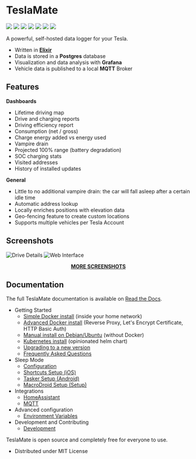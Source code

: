 # TeslaMate

[![](https://readthedocs.org/projects/teslamate/badge/?version=latest)](https://teslamate.readthedocs.io/)
[![](https://travis-ci.org/adriankumpf/teslamate.svg?branch=master)](https://travis-ci.org/adriankumpf/teslamate)
[![](https://coveralls.io/repos/github/adriankumpf/teslamate/badge.svg?branch=master)](https://coveralls.io/github/adriankumpf/teslamate?branch=master)
[![](https://images.microbadger.com/badges/version/teslamate/teslamate.svg)](https://hub.docker.com/r/teslamate/teslamate)
[![](https://images.microbadger.com/badges/image/teslamate/teslamate.svg)](https://microbadger.com/images/teslamate/teslamate)
[![](https://img.shields.io/docker/pulls/teslamate/teslamate?color=%23099cec)](https://hub.docker.com/r/teslamate/teslamate)
[![](https://img.shields.io/badge/Donate-PayPal-ff69b4.svg)](https://www.paypal.com/cgi-bin/webscr?cmd=_s-xclick&hosted_button_id=YE4CPXRAV9CVL&source=url)

A powerful, self-hosted data logger for your Tesla.

- Written in **[Elixir](https://elixir-lang.org/)**
- Data is stored in a **Postgres** database
- Visualization and data analysis with **Grafana**
- Vehicle data is published to a local **MQTT** Broker

## Features

**Dashboards**

- Lifetime driving map
- Drive and charging reports
- Driving efficiency report
- Consumption (net / gross)
- Charge energy added vs energy used
- Vampire drain
- Projected 100% range (battery degradation)
- SOC charging stats
- Visited addresses
- History of installed updates

**General**

- Little to no additional vampire drain: the car will fall asleep after a certain idle time
- Automatic address lookup
- Locally enriches positions with elevation data
- Geo-fencing feature to create custom locations
- Supports multiple vehicles per Tesla Account

## Screenshots

![Drive Details](/docs/screenshots/drive.png)
![Web Interface](/docs/screenshots/web_interface.png)

<p align="center">
  <strong><a href="/docs/screenshots.md">MORE SCREENSHOTS</a></strong>
</p>

## Documentation

The full TeslaMate documentation is available on [Read the Docs](https://teslamate.readthedocs.io/).

- Getting Started
  - [Simple Docker install](https://teslamate.readthedocs.io/en/latest/installation/docker.html) (inside your home network)
  - [Advanced Docker install](https://teslamate.readthedocs.io/en/latest/installation/docker_advanced.html) (Reverse Proxy, Let's Encrypt Certificate, HTTP Basic Auth)
  - [Manual install on Debian/Ubuntu](https://teslamate.readthedocs.io/en/latest/installation/debian.html) (without Docker)
  - [Kubernetes install](https://hub.helm.sh/charts/billimek/teslamate) (opinionated helm chart)
  - [Upgrading to a new version](https://teslamate.readthedocs.io/en/latest/upgrading.html)
  - [Frequently Asked Questions](https://teslamate.readthedocs.io/en/latest/faq.html)
- Sleep Mode
  - [Configuration](https://teslamate.readthedocs.io/en/latest/configuration/sleep.html)
  - [Shortcuts Setup (iOS)](https://teslamate.readthedocs.io/en/latest/configuration/guides/shortcuts.html)
  - [Tasker Setup (Android)](https://teslamate.readthedocs.io/en/latest/configuration/guides/tasker.html)
  - [MacroDroid Setup (Setup)](https://teslamate.readthedocs.io/en/latest/configuration/guides/macro_droid.html)
- Integrations
  - [HomeAssistant](https://teslamate.readthedocs.io/en/latest/integrations/home_assistant.html)
  - [MQTT](https://teslamate.readthedocs.io/en/latest/integrations/mqtt.html)
- Advanced configuration
  - [Environment Variables](https://teslamate.readthedocs.io/en/latest/configuration/environment_variables.html)
- Development and Contributing
  - [Development](https://teslamate.readthedocs.io/en/latest/development.html)


TeslaMate is open source and completely free for everyone to use.


- Distributed under MIT License
